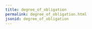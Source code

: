 ```yaml
---
title: degree_of_obligation
permalink: degree_of_obligation.html
jsonid: degree_of_obligation
---
```

